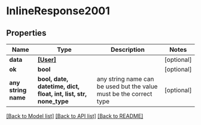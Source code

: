 # InlineResponse2001


## Properties
Name | Type | Description | Notes
------------ | ------------- | ------------- | -------------
**data** | [**[User]**](User.md) |  | [optional] 
**ok** | **bool** |  | [optional] 
**any string name** | **bool, date, datetime, dict, float, int, list, str, none_type** | any string name can be used but the value must be the correct type | [optional]

[[Back to Model list]](../README.md#documentation-for-models) [[Back to API list]](../README.md#documentation-for-api-endpoints) [[Back to README]](../README.md)


